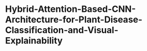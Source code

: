 # Hybrid-Attention-Based-CNN-Architecture-for-Plant-Disease-Classification-and-Visual-Explainability